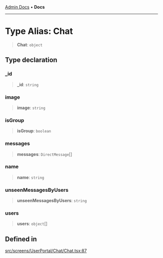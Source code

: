 [Admin Docs](/) • **Docs**

***

# Type Alias: Chat

> **Chat**: `object`

## Type declaration

### \_id

> **\_id**: `string`

### image

> **image**: `string`

### isGroup

> **isGroup**: `boolean`

### messages

> **messages**: `DirectMessage`[]

### name

> **name**: `string`

### unseenMessagesByUsers

> **unseenMessagesByUsers**: `string`

### users

> **users**: `object`[]

## Defined in

[src/screens/UserPortal/Chat/Chat.tsx:87](https://github.com/PalisadoesFoundation/talawa-admin/blob/main/src/screens/UserPortal/Chat/Chat.tsx#L87)
